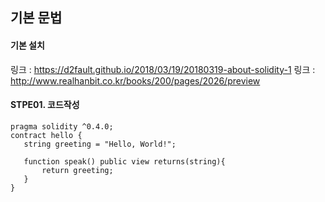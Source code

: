 ## 기본 문법


#### 기본 설치
링크 : https://d2fault.github.io/2018/03/19/20180319-about-solidity-1
링크 : http://www.realhanbit.co.kr/books/200/pages/2026/preview

#### STPE01. 코드작성
```
pragma solidity ^0.4.0;
contract hello {
   string greeting = "Hello, World!";

   function speak() public view returns(string){
       return greeting;
   }
}
```